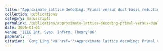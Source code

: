 ```yaml
---
title: "Approximate lattice decoding: Primal versus dual basis reduction"
collection: publications
category: manuscripts
permalink: /publication/approximate-lattice-decoding-primal-versus-dual-basis-reduction
date: 2006-01-01
venue: 'IEEE Int. Symp. Inform. Theory’06'
paperurl: ''
citation: 'Cong Ling "<a href=''>Approximate lattice decoding: Primal versus dual basis reduction</a>", IEEE Int. Symp. Inform. Theory’06, Seattle, July 2006.'
---
```

